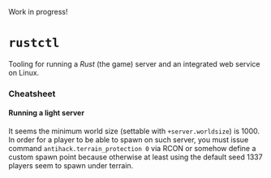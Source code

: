 Work in progress!

# `rustctl`

Tooling for running a _Rust_ (the game) server and an integrated web service
on Linux.

### Cheatsheet

#### Running a light server

It seems the minimum world size (settable with `+server.worldsize`) is 1000. In
order for a player to be able to spawn on such server, you must issue command
`antihack.terrain_protection 0` via RCON or somehow define a custom spawn point
because otherwise at least using the default seed 1337 players seem to spawn
under terrain.
